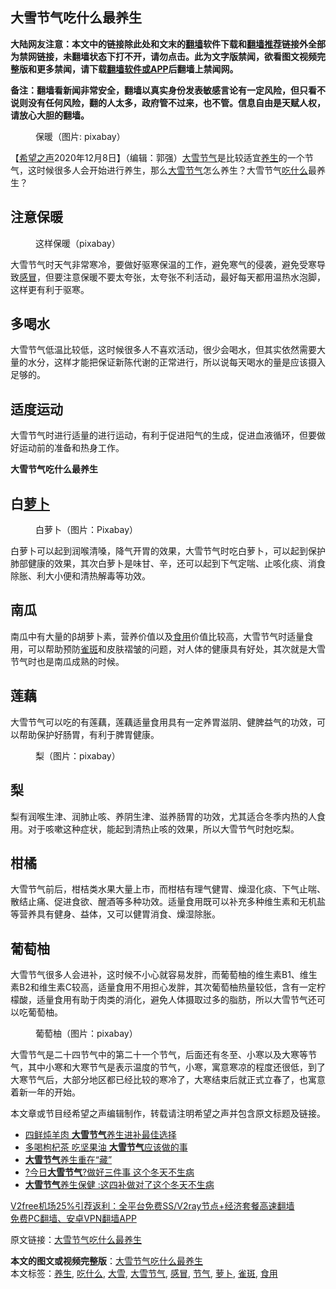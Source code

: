  <h2>大雪节气吃什么最养生</h2> <p class="notice"><b>大陆网友注意：本文中的链接除此处和文末的<a href="https://github.com/bannedbook/fanqiang" >翻墙</a>软件下载和<a href="https://github.com/killgcd/justmysocks/blob/master/README.md">翻墙推荐</a>链接外全部为禁网链接，未翻墙状态下打不开，请勿点击。此为文字版禁闻，欲看图文视频完整版和更多禁闻，请下载<a href="https://github.com/bannedbook/fanqiang">翻墙软件或APP</a>后翻墙上禁闻网。</p><p>备注：翻墙看新闻非常安全，翻墙以真实身份发表敏感言论有一定风险，但只看不说则没有任何风险，翻的人太多，政府管不过来，也不管。信息自由是天赋人权，请放心大胆的翻墙。</b></p>  <div class="entry"> <figure><figcaption>保暖（图片: pixabay） </figcaption></figure> <p>【<span class='wp_keywordlink_affiliate'><a href="https://www.soundofhope.org" title="希望之声" target="_blank">希望之声</a></span>2020年12月8日】（编辑：郭强）<a href="https://www.bannedbook.org/bnews/tag/%E5%A4%A7%E9%9B%AA/" class="st_tag internal_tag" rel="tag" title="标签 大雪 下的日志">大雪</a><a href="https://www.bannedbook.org/bnews/tag/%E8%8A%82%E6%B0%94/" class="st_tag internal_tag" rel="tag" title="标签 节气 下的日志">节气</a>是比较适宜<a href="https://www.bannedbook.org/bnews/tag/%e5%85%bb%e7%94%9f/" class="st_tag internal_tag" rel="tag" title="标签 养生 下的日志">养生</a>的一个节气，这时候很多人会开始进行养生，那么<a href="https://www.bannedbook.org/bnews/tag/%E5%A4%A7%E9%9B%AA%E8%8A%82%E6%B0%94/" class="st_tag internal_tag" rel="tag" title="标签 大雪节气 下的日志">大雪节气</a>怎么养生？大雪节气<a href="https://www.bannedbook.org/bnews/tag/%E5%90%83%E4%BB%80%E4%B9%88/" class="st_tag internal_tag" rel="tag" title="标签 吃什么 下的日志">吃什么</a>最养生？</p> <h2>注意保暖</h2> <figure><figcaption>这样保暖（pixabay）</figcaption></figure> <p>大雪节气时天气非常寒冷，要做好驱寒保温的工作，避免寒气的侵袭，避免受寒导致<a href="https://www.bannedbook.org/bnews/tag/%E6%84%9F%E5%86%92/" class="st_tag internal_tag" rel="tag" title="标签 感冒 下的日志">感冒</a>，但要注意保暖不要太夸张，太夸张不利活动，最好每天都用温热水泡脚，这样更有利于驱寒。</p> <h2>多喝水</h2> <p>大雪节气低温比较低，这时候很多人不喜欢活动，很少会喝水，但其实依然需要大量的水分，这样才能把保证新陈代谢的正常进行，所以说每天喝水的量是应该摄入足够的。</p>  <h2>适度运动</h2> <p>大雪节气时进行适量的进行运动，有利于促进阳气的生成，促进血液循环，但要做好运动前的准备和热身工作。</p> <p><strong>大雪节气吃什么最养生</strong></p> <h2>白<a href="https://www.bannedbook.org/bnews/tag/%e8%90%9d%e5%8d%9c/" class="st_tag internal_tag" rel="tag" title="标签 萝卜 下的日志">萝卜</a></h2> <figure><figcaption>白萝卜（图片：Pixabay）</figcaption></figure> <p>白萝卜可以起到润喉清嗓，降气开胃的效果，大雪节气时吃白萝卜，可以起到保护肺部健康的效果，其次白萝卜是味甘、辛，还可以起到下气定喘、止咳化痰、消食除胀、利大小便和清热解毒等功效。</p>  <h2>南瓜</h2> <p>南瓜中有大量的β胡萝卜素，营养价值以及<a href="https://www.bannedbook.org/bnews/tag/%E9%A3%9F%E7%94%A8/" class="st_tag internal_tag" rel="tag" title="标签 食用 下的日志">食用</a>价值比较高，大雪节气时适量食用，可以帮助预防<a href="https://www.bannedbook.org/bnews/tag/%e9%9b%80%e6%96%91/" class="st_tag internal_tag" rel="tag" title="标签 雀斑 下的日志">雀斑</a>和皮肤褶皱的问题，对人体的健康具有好处，其次就是大雪节气时也是南瓜成熟的时候。</p> <h2>莲藕</h2> <p>大雪节气可以吃的有莲藕，莲藕适量食用具有一定养胃滋阴、健脾益气的功效，可以帮助保护好肠胃，有利于脾胃健康。</p> <figure><figcaption>梨（图片：pixabay）</figcaption></figure> <h2>梨</h2> <p>梨有润喉生津、润肺止咳、养阴生津、滋养肠胃的功效，尤其适合冬季内热的人食用。对于咳嗽这种症状，能起到清热止咳的效果，所以大雪节气时尅吃梨。</p>  <h2>柑橘</h2> <p>大雪节气前后，柑桔类水果大量上市，而柑桔有理气健胃、燥湿化痰、下气止喘、散结止痛、促进食欲、醒酒等多种功效。适量食用既可以补充多种维生素和无机盐等营养具有健身、益体，又可以健胃消食、燥湿除胀。</p> <h2>葡萄柚</h2> <p>大雪节气很多人会进补，这时候不小心就容易发胖，而葡萄柚的维生素B1、维生素B2和维生素C较高，适量食用不用担心发胖，其次葡萄柚热量较低，含有一定柠檬酸，适量食用有助于肉类的消化，避免人体摄取过多的脂肪，所以大雪节气还可以吃葡萄柚。</p> <figure><figcaption>葡萄柚（图片：pixabay）</figcaption></figure> <p>大雪节气是二十四节气中的第二十一个节气，后面还有冬至、小寒以及大寒等节气，其中小寒和大寒节气是表示温度的节气，小寒，寓意寒凉的程度还很低，到了大寒节气后，大部分地区都已经比较的寒冷了，大寒结束后就正式立春了，也寓意着新一年的开始。</p>  <p>本文章或节目经希望之声编辑制作，转载请注明希望之声并包含原文标题及链接。</p> <ul class='op-related-articles' title='相关阅读'> <li><a href='https://www.bannedbook.org/bnews/comments/20191207/1236931.html' target='_blank'>四鲜炖羊肉 <b>大雪节气</b>养生进补最佳选择</a></li> <li><a href='https://www.bannedbook.org/bnews/health/20181207/1043475.html' target='_blank'>多喝枸杞茶 吃坚果油 <b>大雪节气</b>应该做的事</a></li> <li><a href='https://www.bannedbook.org/bnews/health/20171208/867480.html' target='_blank'><b>大雪节气</b>养生重在“藏”</a></li> <li><a href='https://www.bannedbook.org/bnews/lifebaike/20161208/625383.html' target='_blank'>?今日<b>大雪节气</b>?做好三件事 这个冬天不生病</a></li> <li><a href='https://www.bannedbook.org/bnews/lifebaike/20161208/625368.html' target='_blank'><b>大雪节气</b>养生保健 :这四补做对了这个冬天不生病</a></li> </ul> <p class="texttj"> <a href="https://www.bannedbook.org/forum23/topic22702.html" target="_blank">V2free机场25%引荐返利：全平台免费SS/V2ray节点+经济套餐高速翻墙</a><br/> <a href="https://github.com/bannedbook/fanqiang/wiki/%E7%A6%81%E9%97%BB%E7%BD%91%E5%AE%89%E5%8D%93%E7%BF%BB%E5%A2%99%E6%96%B0%E9%97%BBAPP" target="_blank">免费PC翻墙、安卓VPN翻墙APP</a></p><p>原文链接：<a class="src_link"  href="https://www.soundofhope.org/post/450031" target="_blank">大雪节气吃什么最养生</a></p><a name='sharetosocial'></a>       <div><b>本文的图文或视频完整版</b>：<a href='https://www.bannedbook.org/bnews/comments/20201209/1444438.html'>大雪节气吃什么最养生</a></div>  </div><!--END ENTRY--> <div class="postfooter"> <div>本文标签：<a href="https://www.bannedbook.org/bnews/tag/%e5%85%bb%e7%94%9f/" rel="tag">养生</a>, <a href="https://www.bannedbook.org/bnews/tag/%E5%90%83%E4%BB%80%E4%B9%88/" rel="tag">吃什么</a>, <a href="https://www.bannedbook.org/bnews/tag/%E5%A4%A7%E9%9B%AA/" rel="tag">大雪</a>, <a href="https://www.bannedbook.org/bnews/tag/%E5%A4%A7%E9%9B%AA%E8%8A%82%E6%B0%94/" rel="tag">大雪节气</a>, <a href="https://www.bannedbook.org/bnews/tag/%E6%84%9F%E5%86%92/" rel="tag">感冒</a>, <a href="https://www.bannedbook.org/bnews/tag/%E8%8A%82%E6%B0%94/" rel="tag">节气</a>, <a href="https://www.bannedbook.org/bnews/tag/%e8%90%9d%e5%8d%9c/" rel="tag">萝卜</a>, <a href="https://www.bannedbook.org/bnews/tag/%e9%9b%80%e6%96%91/" rel="tag">雀斑</a>, <a href="https://www.bannedbook.org/bnews/tag/%E9%A3%9F%E7%94%A8/" rel="tag">食用</a></div>  </div><!--END POSTFOOTER--> 
